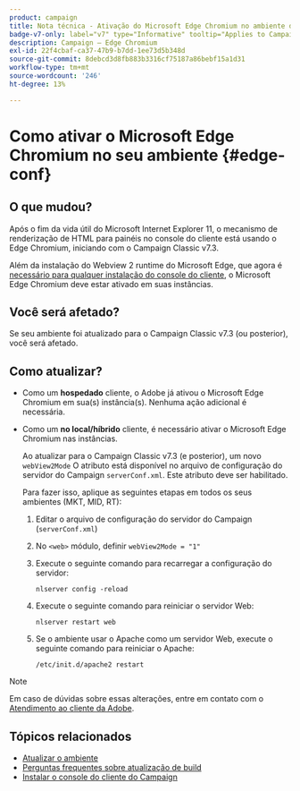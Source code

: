 ```yaml
---
product: campaign
title: Nota técnica - Ativação do Microsoft Edge Chromium no ambiente do Campaign
badge-v7-only: label="v7" type="Informative" tooltip="Applies to Campaign Classic v7 only"
description: Campaign — Edge Chromium
exl-id: 22f4cbaf-ca37-47b9-b7dd-1ee73d5b348d
source-git-commit: 8debcd3d8fb883b3316cf75187a86bebf15a1d31
workflow-type: tm+mt
source-wordcount: '246'
ht-degree: 13%

---
```


# Como ativar o Microsoft Edge Chromium no seu ambiente {#edge-conf}




## O que mudou?

Após o fim da vida útil do Microsoft Internet Explorer 11, o mecanismo de renderização de HTML para painéis no console do cliente está usando o Edge Chromium, iniciando com o Campaign Classic v7.3.

Além da instalação do Webview 2 runtime do Microsoft Edge, que agora é [necessário para qualquer instalação do console do cliente](../../installation/using/installing-the-client-console.md#webview), o Microsoft Edge Chromium deve estar ativado em suas instâncias.

## Você será afetado?

Se seu ambiente foi atualizado para o Campaign Classic v7.3 (ou posterior), você será afetado.

## Como atualizar?

* Como um **hospedado** cliente, o Adobe já ativou o Microsoft Edge Chromium em sua(s) instância(s). Nenhuma ação adicional é necessária.

* Como um **no local/híbrido** cliente, é necessário ativar o Microsoft Edge Chromium nas instâncias.

   Ao atualizar para o Campaign Classic v7.3 (e posterior), um novo `webView2Mode` O atributo está disponível no arquivo de configuração do servidor do Campaign `serverConf.xml`. Este atributo deve ser habilitado.

   Para fazer isso, aplique as seguintes etapas em todos os seus ambientes (MKT, MID, RT):

   1. Editar o arquivo de configuração do servidor do Campaign (`serverConf.xml`)
   1. No `<web>` módulo, definir `webView2Mode = "1"`
   1. Execute o seguinte comando para recarregar a configuração do servidor:

      ```
      nlserver config -reload
      ```

   1. Execute o seguinte comando para reiniciar o servidor Web:

      ```
      nlserver restart web
      ```

   1. Se o ambiente usar o Apache como um servidor Web, execute o seguinte comando para reiniciar o Apache:

      ```
      /etc/init.d/apache2 restart
      ```


>[!NOTE]
>
>Em caso de dúvidas sobre essas alterações, entre em contato com o [Atendimento ao cliente da Adobe](https://helpx.adobe.com/br/enterprise/admin-guide.html/enterprise/using/support-for-experience-cloud.ug.html).

## Tópicos relacionados

* [Atualizar o ambiente](../../production/using/build-upgrade.md)
* [Perguntas frequentes sobre atualização de build](../../platform/using/faq-build-upgrade.md)
* [Instalar o console do cliente do Campaign](../../installation/using/installing-the-client-console.md)
